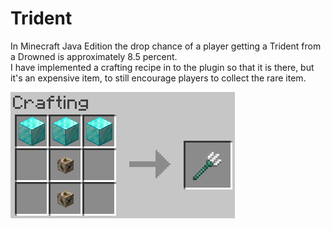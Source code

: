 # Trident

In Minecraft Java Edition the drop chance of a player getting a Trident from a Drowned is approximately 8.5 percent.  
I have implemented a crafting recipe in to the plugin so that it is there, but it's an expensive item, to still encourage players to collect the rare item.

![Trident Crafting Recipe](../.gitbook/assets/34998334164ec2829df07ae55ecdea69.png)

